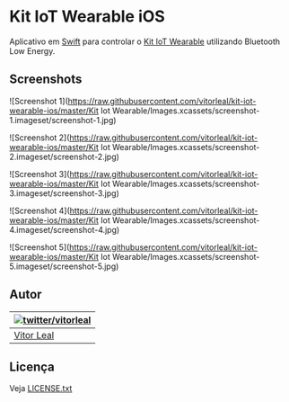 # Kit IoT Wearable iOS

Aplicativo em [Swift](https://developer.apple.com/swift/) para controlar o [Kit IoT Wearable](http://iot.telefonicabeta.com) utilizando Bluetooth Low Energy.


## Screenshots

![Screenshot 1](https://raw.githubusercontent.com/vitorleal/kit-iot-wearable-ios/master/Kit Iot Wearable/Images.xcassets/screenshot-1.imageset/screenshot-1.jpg)

![Screenshot 2](https://raw.githubusercontent.com/vitorleal/kit-iot-wearable-ios/master/Kit Iot Wearable/Images.xcassets/screenshot-2.imageset/screenshot-2.jpg)

![Screenshot 3](https://raw.githubusercontent.com/vitorleal/kit-iot-wearable-ios/master/Kit Iot Wearable/Images.xcassets/screenshot-3.imageset/screenshot-3.jpg)

![Screenshot 4](https://raw.githubusercontent.com/vitorleal/kit-iot-wearable-ios/master/Kit Iot Wearable/Images.xcassets/screenshot-4.imageset/screenshot-4.jpg)

![Screenshot 5](https://raw.githubusercontent.com/vitorleal/kit-iot-wearable-ios/master/Kit Iot Wearable/Images.xcassets/screenshot-5.imageset/screenshot-5.jpg)


## Autor

| [![twitter/vitorleal](http://gravatar.com/avatar/e133221d7fbc0dee159dca127d2f6f00?s=80)](http://twitter.com/vitorleal "Follow @vitorleal on Twitter") |
|---|
| [Vitor Leal](http://vitorleal.com) |


## Licença

Veja [LICENSE.txt](https://github.com/vitorleal/kit-iot-wearable-ios/blob/master/LICENSE.txt)
